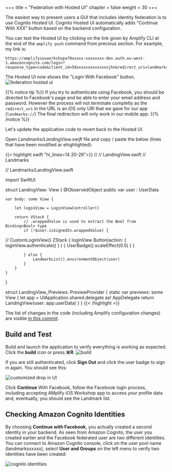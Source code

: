 +++
title = "Federation with Hosted UI"
chapter = false
weight = 30
+++

The easiest way to present users a GUI that includes identity federation is to use Cognito Hosted UI.  Cognito Hosted UI automatically adds "Continue With XXX" button based on the backend configuration.

You can test the Hosted UI by clicking on the link given by Amplify CLI at the end of the `amplify push` command from previous section.  For example, my link is:

```text
https://amplifyiosworkshopaf0xxxxx-xxxxxxxx-dev.auth.eu-west-1.amazoncognito.com/login?response_type=code&client_id=58xxxxxxxxxxxxxxjhn&redirect_uri=landmarks://
```
The Hosted UI now shows the "Login With Facebook" button.
![federation hosted ui](/images/70-30-hostedui-1.png)

{{% notice tip %}}
If you try to authenticate using Facebook, you should be directed to Facebook's page and be able to enter your email address and password.  However the process will not terminate completly as the `redirect_uri` in the URL is an iOS only URI that we gave for our app (`landmarks://`)  The final redirection will only work in our mobile app.
{{% /notice %}}

Let's update the application code to revert back to the Hosted UI.

Open *Landmarks/LandingView.swift* file and copy / paste the below (lines that have been modified ar ehighlighted):

{{< highlight swift "hl_lines=14 20-26">}}
//
//  LandingView.swift
//  Landmarks

// Landmarks/LandingView.swift

import SwiftUI

struct LandingView: View {
    @ObservedObject public var user : UserData
    
    var body: some View {
        
        let loginView = LoginViewController()
        
        return VStack {
            // .wrappedValue is used to extract the Bool from Binding<Bool> type
            if (!$user.isSignedIn.wrappedValue) {
                
//                CustomLoginView()
                ZStack {
                   loginView
                   Button(action: { loginView.authenticate() } ) {
                       UserBadge().scaleEffect(0.5)
                   }
                }
                
            } else {
                LandmarkList().environmentObject(user)
            }
        }
    }
}

struct LandingView_Previews: PreviewProvider {
    static var previews: some View {
        let app = UIApplication.shared.delegate as! AppDelegate
        return LandingView(user: app.userData)
    }
}
{{< /highlight >}}

The list of changes in the code (including Amplify configuration changes) are visible [in this commit](https://github.com/sebsto/amplify-ios-workshop/commit/df36753402d3dc123f4beaef095d4510dcfa1188).

## Build and Test 

Build and launch the application to verify everything is working as expected. Click the **build** icon <i class="far fa-caret-square-right"></i> or press **&#8984;R**.
![build](/images/20-10-xcode.png)

If you are still authenticated, click **Sign Out** and click the user badge to sign in again. You should see this:

![customized drop in UI](/images/70-30-hostedui-2.png)

Click **Continue** With Facebook, follow the Facebook login process, including accepting AMplify iOS Workshop app to access your profile data and, eventually, you should see the Landmark list.

## Checking Amazon Cognito Identities

By choosing **Continue with Facebook**, you actually created a second identity in your backend.  As seen from Amazon Cognito, the user you created earlier and the Facebook federated user are two different identities.  You can connect to Amazon Cognito console, click on the user pool name (landmarksxxxxx), select **User and Groups** on the left menu to verify two identities have been created:

![cognito identities](/images/70-30-hostedui-3.png)